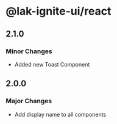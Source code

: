 # @lak-ignite-ui/react

## 2.1.0

### Minor Changes

- Added new Toast Component

## 2.0.0

### Major Changes

- Add display name to all components
